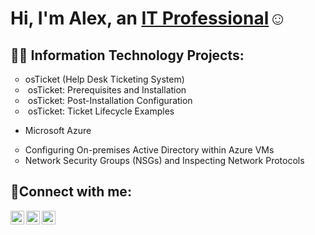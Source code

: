 <h1>Hi, I'm Alex, an <a href="https://linkedin.com/in/Josh">IT Professional</a>☺</h1>

<h2>👨‍💻 Information Technology Projects:</h2>

    
</ul>
<ul style="list-style-type: circle;">
    <li>osTicket (Help Desk Ticketing System)</li>
    <li>&nbsp;osTicket: Prerequisites and Installation</li>
    <li>&nbsp;osTicket: Post-Installation Configuration</li>
    <li>&nbsp;osTicket: Ticket Lifecycle Examples</li>
</ul>
<ul style="list-style-type: disc;">
    <li>Microsoft Azure</li>
</ul>
<ul style="list-style-type: circle;">
    <li>Configuring On-premises Active Directory within Azure VMs</li>
    <li>Network Security Groups (NSGs) and Inspecting Network Protocols</li>
</ul>

<h2>🤳Connect with me:</h2>

[<img align="left" alt="Alex | Twitter" width="22px" src="https://cdn.jsdelivr.net/npm/simple-icons@v3/icons/twitter.svg" />][twitter]
[<img align="left" alt="Alex | LinkedIn" width="22px" src="https://cdn.jsdelivr.net/npm/simple-icons@v3/icons/linkedin.svg" />][linkedin]
[<img align="left" alt="Alex | Instagram" width="22px" src="https://cdn.jsdelivr.net/npm/simple-icons@v3/icons/instagram.svg" />][instagram]

[twitter]: https://twitter.com/adumalex
[instagram]: https://www.instagram.com/lexus3215
[linkedin]: https://linkedin.com/in/alex-adum-kwapong-b4707a256
